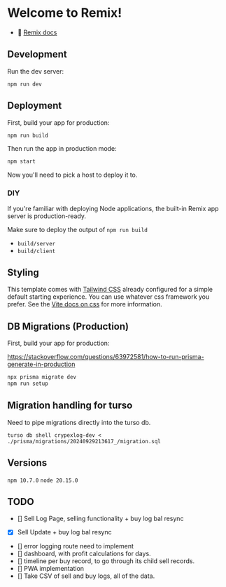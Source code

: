 # Welcome to Remix!

- 📖 [Remix docs](https://remix.run/docs)

## Development

Run the dev server:

```shellscript
npm run dev
```

## Deployment

First, build your app for production:

```sh
npm run build
```

Then run the app in production mode:

```sh
npm start
```

Now you'll need to pick a host to deploy it to.

### DIY

If you're familiar with deploying Node applications, the built-in Remix app server is production-ready.

Make sure to deploy the output of `npm run build`

- `build/server`
- `build/client`

## Styling

This template comes with [Tailwind CSS](https://tailwindcss.com/) already configured for a simple default starting experience. You can use whatever css framework you prefer. See the [Vite docs on css](https://vitejs.dev/guide/features.html#css) for more information.

## DB Migrations (Production)

First, build your app for production:

https://stackoverflow.com/questions/63972581/how-to-run-prisma-generate-in-production

```sh
npx prisma migrate dev
npm run setup
```

## Migration handling for turso

Need to pipe migrations directly into the turso db.

`turso db shell crypexlog-dev < ./prisma/migrations/20240929213617_/migration.sql`

## Versions

`npm 10.7.0`
`node 20.15.0`

## TODO

- [] Sell Log Page, selling functionality + buy log bal resync
- [x] Sell Update + buy log bal resync
- [] error logging route need to implement
- [] dashboard, with profit calculations for days.
- [] timeline per buy record, to go through its child sell records.
- [] PWA implementation
- [] Take CSV of sell and buy logs, all of the data.
